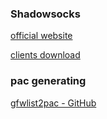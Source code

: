 ### Shadowsocks

[official website](http://shadowsocks.org/en/index.html)

[clients download](http://shadowsocks.org/en/download/clients.html)

### pac generating

[gfwlist2pac - GitHub](https://github.com/clowwindy/gfwlist2pac)
